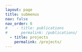 ```yaml
---
layout: page
title: submenus
nav: false
nav_order: 6
#    - title: publications
#      permalink: /publications/
  - title: projects
    permalink: /projects/
---
```

